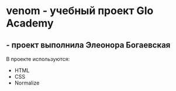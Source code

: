 # venom -  учебный проект Glo Academy
## - проект выполнила Элеонора Богаевская

В проекте используются:
- HTML
- CSS
- Normalize

